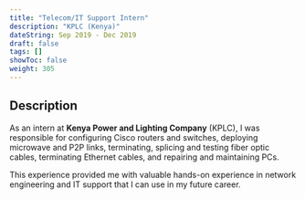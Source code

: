 ```yaml
---
title: "Telecom/IT Support Intern"
description: "KPLC (Kenya)"
dateString: Sep 2019 - Dec 2019
draft: false
tags: []
showToc: false
weight: 305
--- 
```

## Description

As an intern at **Kenya Power and Lighting Company** (KPLC), I was responsible for configuring Cisco routers and switches, deploying microwave and P2P links, terminating, splicing and testing fiber optic cables, terminating Ethernet cables, and repairing and maintaining PCs. 

This experience provided me with valuable hands-on experience in network engineering and IT support that I can use in my future career.
